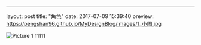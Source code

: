 ---
layout: post
title:  "角色"
date:   2017-07-09 15:39:40
preview: https://pengshan96.github.io/MyDesignBlog/images/1_小图.jpg

![Picture 1](https://pengshan96.github.io/MyDesignBlog/images/1_大图.jpg)
11111

